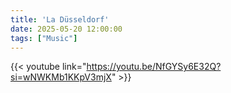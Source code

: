 ```yaml
---
title: 'La Düsseldorf'
date: 2025-05-20 12:00:00
tags: ["Music"]
---
```


{{< youtube link="https://youtu.be/NfGYSy6E32Q?si=wNWKMb1KKpV3mjX" >}}
